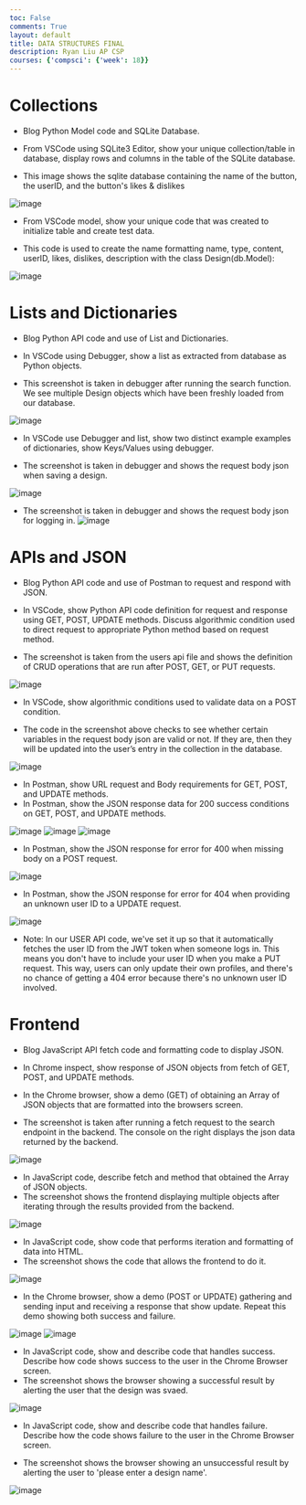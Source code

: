 ```yaml
---
toc: False
comments: True
layout: default
title: DATA STRUCTURES FINAL
description: Ryan Liu AP CSP
courses: {'compsci': {'week': 18}}
---
```


# Collections 

 - Blog Python Model code and SQLite Database.

 - From VSCode using SQLite3 Editor, show your unique collection/table in database, display rows and columns in the table of the SQLite database.

 - This image shows the sqlite database containing the name of the button, the userID, and the button's likes & dislikes


![image](https://github.com/RyanZLiu/student4/assets/142445209/adef52ea-c37f-40ad-b20e-e0ee09eb099b)

 - From VSCode model, show your unique code that was created to initialize table and create test data.

  - This code is used to create the name formatting name, type, content, userID, likes, dislikes, description with the class Design(db.Model):



![image](https://github.com/RyanZLiu/student4/assets/142445209/b21efc6f-a83a-4117-811d-1e66550f5786)

# Lists and Dictionaries
 - Blog Python API code and use of List and Dictionaries.

 - In VSCode using Debugger, show a list as extracted from database as Python objects.

  - This screenshot is taken in debugger after running the search function. We see multiple Design objects which have been freshly loaded from our database.



![image](https://github.com/RyanZLiu/student4/assets/142445209/d7b1d1d5-34b9-4f22-89b8-fcef6d785acb)


 - In VSCode use Debugger and list, show two distinct example examples of dictionaries, show Keys/Values using debugger.

 - The screenshot is taken in debugger and shows the request body json when saving a design.

![image](https://github.com/RyanZLiu/student4/assets/142445209/95b97892-c3b1-44ea-a7f6-a11b0622e868)

 - The screenshot is taken in debugger and shows the request body json for logging in.
![image](https://ibb.co/7YHhd6y)


# APIs and JSON
 - Blog Python API code and use of Postman to request and respond with JSON.

 - In VSCode, show Python API code definition for request and response using GET, POST, UPDATE methods. Discuss algorithmic condition used to direct request to appropriate Python method based on request method.

  - The screenshot is taken from the users api file and shows the definition of CRUD operations that are run after POST, GET, or PUT requests.

![image](https://github.com/RyanZLiu/student4/assets/142445209/650776f0-72aa-46d2-9f9b-16b8fa5e18ba)


 - In VSCode, show algorithmic conditions used to validate data on a POST condition.

  - The code in the screenshot above checks to see whether certain variables in the request body json are valid or not. If they are, then they will be updated into the user’s entry in the collection in the database.

![image](https://github.com/RyanZLiu/student4/assets/142445209/e000db6a-2511-4b1b-b7d2-ff8b9f09373f)


 - In Postman, show URL request and Body requirements for GET, POST, and UPDATE methods.
 - In Postman, show the JSON response data for 200 success conditions on GET, POST, and UPDATE methods.


![image](https://github.com/RyanZLiu/student4/assets/142445209/feb94b68-900b-4ff4-bf62-f6fa1f3b4a04)
![image](https://github.com/RyanZLiu/student4/assets/142445209/69260be5-1bf9-4884-942f-cd52c77f48fc)
![image](https://github.com/RyanZLiu/student4/assets/142445209/4bb963b5-7a20-44b1-9316-e4726ee67cc3)


 - In Postman, show the JSON response for error for 400 when missing body on a POST request.

![image](https://github.com/RyanZLiu/student4/assets/142445209/4e863779-d836-489d-bb43-9d16c592f2f0)


 - In Postman, show the JSON response for error for 404 when providing an unknown user ID to a UPDATE request.

![image](https://github.com/RyanZLiu/student4/assets/142445209/0e320570-757f-443c-9291-f2fccc9bdab3)

 - Note: In our USER API code, we've set it up so that it automatically fetches the user ID from the JWT token when someone logs in. This means you don't have to include your user ID when you make a PUT request. This way, users can only update their own profiles, and there's no chance of getting a 404 error because there's no unknown user ID involved.


# Frontend
 - Blog JavaScript API fetch code and formatting code to display JSON.

 - In Chrome inspect, show response of JSON objects from fetch of GET, POST, and UPDATE methods.
 - In the Chrome browser, show a demo (GET) of obtaining an Array of JSON objects that are formatted into the browsers screen.
  - The screenshot is taken after running a fetch request to the search endpoint in the backend. The console on the right displays the json data returned by the backend.


![image](https://github.com/RyanZLiu/student4/assets/142445209/2bc20b39-5d92-472d-aa30-fcf636889e06)

 - In JavaScript code, describe fetch and method that obtained the Array of JSON objects.
  - The screenshot shows the frontend displaying multiple objects after iterating through the results provided from the backend.

![image](https://github.com/RyanZLiu/student4/assets/142445209/91b8fadd-2d83-4bbb-9f0a-39c1c238ce48)


 - In JavaScript code, show code that performs iteration and formatting of data into HTML.
  - The screenshot shows the code that allows the frontend to do it.

![image](https://github.com/RyanZLiu/student4/assets/142445209/964ebfe8-879c-4561-aad8-9f2b88f7c756)


 - In the Chrome browser, show a demo (POST or UPDATE) gathering and sending input and receiving a response that show update. Repeat this demo showing both success and failure.

![image](https://github.com/RyanZLiu/student4/assets/142445209/ef047fb5-5682-4d52-b733-cb7f17ecd923)
![image](https://github.com/RyanZLiu/student4/assets/142445209/574abcd0-919a-4aec-b55b-8b08654eaf0c)

 - In JavaScript code, show and describe code that handles success. Describe how code shows success to the user in the Chrome Browser screen.
  - The screenshot shows the browser showing a successful result by alerting the user that the design was svaed.


![image](https://github.com/RyanZLiu/student4/assets/142445209/b4fdd394-8c07-4094-8204-4b0785a2a42a)


 - In JavaScript code, show and describe code that handles failure. Describe how the code shows failure to the user in the Chrome Browser screen.

  - The screenshot shows the browser showing an unsuccessful result by alerting the user to 'please enter a design name'.

![image](https://github.com/RyanZLiu/student4/assets/142445209/d1e0d91e-8cb7-423c-9ac9-d22c1d07c73e)


